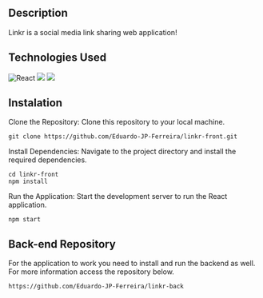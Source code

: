 ## Description
Linkr is a social media link sharing web application!

## Technologies Used

<p>
<img src="https://img.shields.io/badge/React-61DAFB.svg?style=for-the-badge&logo=React&logoColor=black" alt='React'/>
<img src="https://img.shields.io/badge/styledcomponents-DB7093.svg?style=for-the-badge&logo=styled-components&logoColor=white"/>
<img src="https://img.shields.io/badge/Axios-5A29E4.svg?style=for-the-badge&logo=Axios&logoColor=white"/>
</p>


## Instalation

Clone the Repository: Clone this repository to your local machine.
```
git clone https://github.com/Eduardo-JP-Ferreira/linkr-front.git
```

Install Dependencies: Navigate to the project directory and install the required dependencies.

```
cd linkr-front
npm install
```

Run the Application: Start the development server to run the React application.

```
npm start
```

## Back-end Repository

For the application to work you need to install and run the backend as well. For more information access the repository below.

```
https://github.com/Eduardo-JP-Ferreira/linkr-back
```
